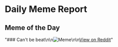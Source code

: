 # Daily Meme Report

## Meme of the Day
"### Can't be beat\n\n![Meme](https://i.redd.it/v1khkj9h87if1.png)\n\n[View on Reddit](https://redd.it/1mmjfp1)"
